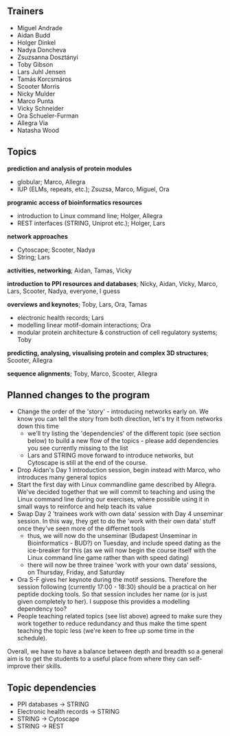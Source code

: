 ## Trainers

- Miguel Andrade
- Aidan Budd
- Holger Dinkel
- Nadya Doncheva
- Zsuzsanna Dosztányi
- Toby Gibson
- Lars Juhl Jensen
- Tamás Korcsmáros
- Scooter Morris
- Nicky Mulder
- Marco Punta
- Vicky Schneider
- Ora Schueler-Furman
- Allegra Via
- Natasha Wood

## Topics

**prediction and analysis of protein modules**

-  globular; Marco, Allegra
-  IUP (ELMs, repeats, etc.); Zsuzsa, Marco, Miguel, Ora

**programic access of bioinformatics resources**

- introduction to Linux command line; Holger, Allegra
- REST interfaces (STRING, Uniprot etc.); Holger, Lars

**network approaches**

- Cytoscape; Scooter, Nadya
- String; Lars

**activities, networking**; Aidan, Tamas, Vicky

**introduction to PPI resources and databases**; Nicky, Aidan, Vicky, Marco, Lars, Scooter, Nadya, everyone, I guess

**overviews and keynotes**; Toby, Lars, Ora, Tamas

- electronic health records; Lars
- modelling linear motif-domain interactions; Ora
- modular protein architecture & construction of cell regulatory systems; Toby

**predicting, analysing, visualising protein and complex 3D structures**; Scooter, Allegra

**sequence alignments**; Toby, Marco, Scooter, Allegra

## Planned changes to the program

- Change the order of the 'story' - introducing networks early on. We know you can tell the story from both direction, let's try it from networks down this time
    - we'll try listing the 'dependencies' of the different topic (see section below) to build a new flow of the topics - please add dependencies you see currently missing to the list
    - Lars and STRING move forward to introduce networks, but Cytoscape is still at the end of the course.
- Drop Aidan's Day 1 introduction session, begin instead with Marco, who introduces many general topics
- Start the first day with Linux commandline game described by Allegra. We've decided together that we will commit to teaching and using the Linux command line during our exercises, where possible using it in small ways to reinforce and help teach its value
- Swap Day 2 'trainees work with own data' session with Day 4 unseminar session. In this way, they get to do the 'work with their own data' stuff once they've seen more of the differnet tools
    - thus, we will now do the unseminar (Budapest Unseminar in Bioinformatics - BUD?) on Tuesday, and include speed dating as the ice-breaker for this (as we will now begin the course itself with the Linux command line game rather than with speed dating)
    - there will now be three trainee 'work with your own data' sessions, on Thursday, Friday, and Saturday
- Ora S-F gives her keynote during the motif sessions. Therefore the session following (currently 17:00 - 18:30) should be a practical on her peptide docking tools. So that session includes her name (or is just given completely to her). I suppose this provides a modelling dependency too?
- People teaching related topics (see list above) agreed to make sure they work together to reduce redundancy and thus make the time spent teaching the topic less (we're keen to free up some time in the schedule).

Overall, we have to have a balance between depth and breadth so a general aim is to get the students to a useful place from where they can
self-improve their skills.

## Topic dependencies

- PPI databases -> STRING
- Electronic health records -> STRING
- STRING -> Cytoscape
- STRING -> REST
